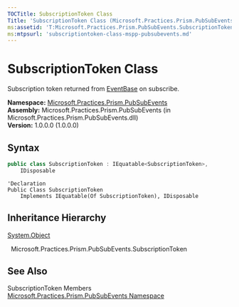 ```yaml
---
TOCTitle: SubscriptionToken Class
Title: 'SubscriptionToken Class (Microsoft.Practices.Prism.PubSubEvents)'
ms:assetid: 'T:Microsoft.Practices.Prism.PubSubEvents.SubscriptionToken'
ms:mtpsurl: 'subscriptiontoken-class-mspp-pubsubevents.md'
---
```


# SubscriptionToken Class

Subscription token returned from [EventBase](/patterns-practices/reference/eventbase-class-mspp-pubsubevents) on subscribe.

**Namespace:** [Microsoft.Practices.Prism.PubSubEvents](/patterns-practices/reference/mspp-mvvm-namespace)  
**Assembly:** Microsoft.Practices.Prism.PubSubEvents (in Microsoft.Practices.Prism.PubSubEvents.dll)  
**Version:** 1.0.0.0 (1.0.0.0)

## Syntax

```C#  
public class SubscriptionToken : IEquatable<SubscriptionToken>, 
	IDisposable
```

```VB  
'Declaration
Public Class SubscriptionToken
	Implements IEquatable(Of SubscriptionToken), IDisposable
```

## Inheritance Hierarchy

[System.Object](http://msdn.microsoft.com/en-us/library/e5kfa45b)

  Microsoft.Practices.Prism.PubSubEvents.SubscriptionToken

## See Also

SubscriptionToken Members  
[Microsoft.Practices.Prism.PubSubEvents Namespace](/patterns-practices/reference/mspp-mvvm-namespace)